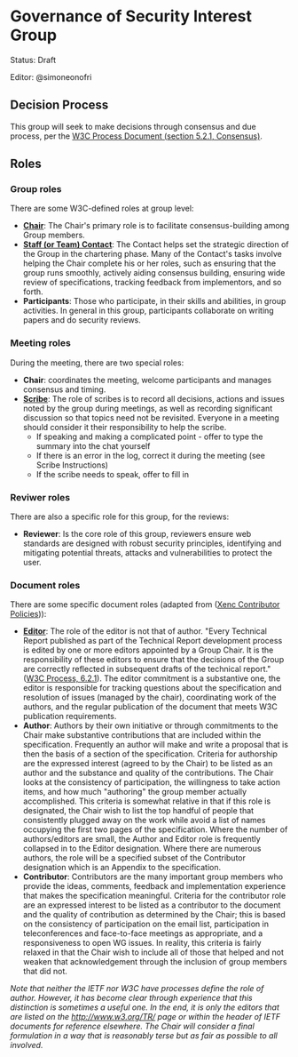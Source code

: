 # Governance of Security Interest Group

Status: Draft

Editor: @simoneonofri

## Decision Process
This group will seek to make decisions through consensus and due process, per the [W3C Process Document (section 5.2.1, Consensus)](https://www.w3.org/policies/process/#Consensus).

## Roles

### Group roles

There are some W3C-defined roles at group level:
 - **[Chair](https://www.w3.org/Guide/chair/role.html)**: The Chair's primary role is to facilitate consensus-building among Group members.
 - **[Staff (or Team) Contact](https://www.w3.org/Guide/teamcontact/role.html)**: The Contact helps set the strategic direction of the Group in the chartering phase. Many of the Contact's tasks involve helping the Chair complete his or her roles, such as ensuring that the group runs smoothly, actively aiding consensus building, ensuring wide review of specifications, tracking feedback from implementors, and so forth.
 - **Participants**: Those who participate, in their skills and abilities, in group activities. In general in this group, participants collaborate on writing papers and do security reviews.

### Meeting roles
During the meeting, there are two special roles:
 - **Chair**: coordinates the meeting, welcome participants and manages consensus and timing.
 - **[Scribe](https://www.w3.org/annotation/wiki/Roles_and_Work_Mode.html#Scribe.28s.29)**: The role of scribes is to record all decisions, actions and issues noted by the group during meetings, as well as recording significant discussion so that topics need not be revisited. Everyone in a meeting should consider it their responsibility to help the scribe.
     - If speaking and making a complicated point - offer to type the summary into the chat yourself
     - If there is an error in the log, correct it during the meeting (see Scribe Instructions)
     - If the scribe needs to speak, offer to fill in 

### Reviwer roles
 
There are also a specific role for this group, for the reviews:
 - **Reviewer**: Is the core role of this group, reviewers ensure web standards are designed with robust security principles, identifying and mitigating potential threats, attacks and vulnerabilities to protect the user.

### Document roles

There are some specific document roles (adapted from ([Xenc Contributor Policies](https://www.w3.org/Encryption/2001/Contributor.html))): 
 - **[Editor](https://www.w3.org/Guide/editor/role.html)**:
   The role of the editor is not that of author. "Every Technical Report published as part of the Technical Report development process is edited by one or more editors appointed by a Group Chair. It is the responsibility of these editors to ensure that the decisions of the Group are correctly reflected in subsequent drafts of the technical report." ([W3C Process, 6.2.1](https://www.w3.org/policies/process/#publication)).
   The editor commitment is a substantive one, the editor is responsible for tracking questions about the specification and resolution of issues (managed by the chair), coordinating work of the authors, and the regular publication of the document that meets W3C publication requirements. 
 - **Author**: Authors by their own initiative or through commitments to the Chair make substantive contributions that are included within the specification. Frequently an author will make and write a proposal that is then the basis of a section of the specification. Criteria for authorship are the expressed interest (agreed to by the Chair) to be listed as an author and the substance and quality of the contributions. The Chair looks at the consistency of participation, the willingness to take action items, and how much "authoring" the group member actually accomplished. This criteria is somewhat relative in that if this role is designated, the Chair wish to list the top handful of people that consistently plugged away on the work while avoid a list of names occupying the first two pages of the specification. Where the number of authors/editors are small, the Author and Editor role is frequently collapsed in to the Editor designation. Where there are numerous authors, the role will be a specified subset of the Contributor designation which is an Appendix to the specification.
 - **Contributor**: Contributors are the many important group members who provide the ideas, comments, feedback and implementation experience that makes the specification meaningful. Criteria for the contributor role are an expressed interest to be listed as a contributor to the document and the quality of contribution as determined by the Chair; this is based on the consistency of participation on the email list, participation in teleconferences and face-to-face meetings as appropriate, and a responsiveness to open WG issues. In reality, this criteria is fairly relaxed in that the Chair wish to include all of those that helped and not weaken that acknowledgement through the inclusion of group members that did not.

_Note that neither the IETF nor W3C have processes define the role of author. However, it has become clear through experience that this distinction is sometimes a useful one. In the end, it is only the editors that are listed on the http://www.w3.org/TR/ page or within the header of IETF documents for reference elsewhere. The Chair will consider a final formulation in a way that is reasonably terse but as fair as possible to all involved._
